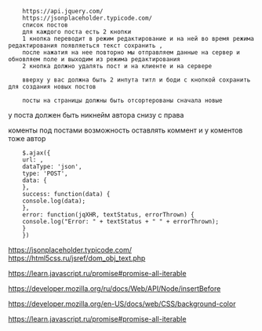         https://api.jquery.com/
        https://jsonplaceholder.typicode.com/
        список постов
        для каждого поста есть 2 кнопки
        1 кнопка переводит в режим редактирование и на ней во время режима редактирования появляеться текст сохранить ,
        после нажатия на нее повторно мы отправляем данные на сервер и обновляем поле и выходим из режима редактирования
        2 кнопка должно удалять пост и на клиенте и на сервере

        вверху у вас должна быть 2 инпута титл и боди с кнопкой сохранить для создания новых постов

        посты на страницы должны быть отсортерованы сначала новые

у поста должен быть никнейм автора
снизу с права

коменты под постами
возможность оставлять коммент
и у коментов тоже автор

        $.ajax({
        url: ,
        dataType: 'json',
        type: 'POST',
        data: {
        },
        success: function(data) {
        console.log(data);
        },
        error: function(jqXHR, textStatus, errorThrown) {
        console.log("Error: " + textStatus + " " + errorThrown);
        }
        })

https://jsonplaceholder.typicode.com/
https://html5css.ru/jsref/dom_obj_text.php

https://learn.javascript.ru/promise#promise-all-iterable

https://developer.mozilla.org/ru/docs/Web/API/Node/insertBefore

https://developer.mozilla.org/en-US/docs/web/CSS/background-color

https://learn.javascript.ru/promise#promise-all-iterable
